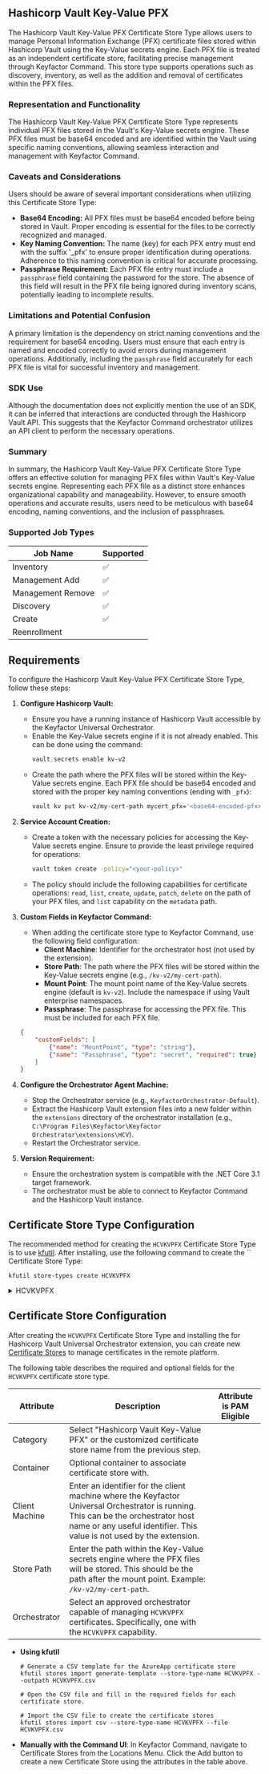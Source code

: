 ## Hashicorp Vault Key-Value PFX

The Hashicorp Vault Key-Value PFX Certificate Store Type allows users to manage Personal Information Exchange (PFX) certificate files stored within Hashicorp Vault using the Key-Value secrets engine. Each PFX file is treated as an independent certificate store, facilitating precise management through Keyfactor Command. This store type supports operations such as discovery, inventory, as well as the addition and removal of certificates within the PFX files.

### Representation and Functionality

The Hashicorp Vault Key-Value PFX Certificate Store Type represents individual PFX files stored in the Vault's Key-Value secrets engine. These PFX files must be base64 encoded and are identified within the Vault using specific naming conventions, allowing seamless interaction and management with Keyfactor Command.

### Caveats and Considerations

Users should be aware of several important considerations when utilizing this Certificate Store Type:

- **Base64 Encoding:** All PFX files must be base64 encoded before being stored in Vault. Proper encoding is essential for the files to be correctly recognized and managed.
- **Key Naming Convention:** The name (key) for each PFX entry must end with the suffix '_pfx' to ensure proper identification during operations. Adherence to this naming convention is critical for accurate processing.
- **Passphrase Requirement:** Each PFX file entry must include a `passphrase` field containing the password for the store. The absence of this field will result in the PFX file being ignored during inventory scans, potentially leading to incomplete results.

### Limitations and Potential Confusion

A primary limitation is the dependency on strict naming conventions and the requirement for base64 encoding. Users must ensure that each entry is named and encoded correctly to avoid errors during management operations. Additionally, including the `passphrase` field accurately for each PFX file is vital for successful inventory and management.

### SDK Use

Although the documentation does not explicitly mention the use of an SDK, it can be inferred that interactions are conducted through the Hashicorp Vault API. This suggests that the Keyfactor Command orchestrator utilizes an API client to perform the necessary operations.

### Summary

In summary, the Hashicorp Vault Key-Value PFX Certificate Store Type offers an effective solution for managing PFX files within Vault's Key-Value secrets engine. Representing each PFX file as a distinct store enhances organizational capability and manageability. However, to ensure smooth operations and accurate results, users need to be meticulous with base64 encoding, naming conventions, and the inclusion of passphrases.



### Supported Job Types

| Job Name | Supported |
| -------- | --------- |
| Inventory | ✅ |
| Management Add | ✅ |
| Management Remove | ✅ |
| Discovery | ✅ |
| Create | ✅ |
| Reenrollment |  |

## Requirements

To configure the Hashicorp Vault Key-Value PFX Certificate Store Type, follow these steps:

1. **Configure Hashicorp Vault:**
    - Ensure you have a running instance of Hashicorp Vault accessible by the Keyfactor Universal Orchestrator.
    - Enable the Key-Value secrets engine if it is not already enabled. This can be done using the command:
      ```bash
      vault secrets enable kv-v2
      ```
    - Create the path where the PFX files will be stored within the Key-Value secrets engine. Each PFX file should be base64 encoded and stored with the proper key naming conventions (ending with `_pfx`):
      ```bash
      vault kv put kv-v2/my-cert-path mycert_pfx='<base64-encoded-pfx>' passphrase='<store-passphrase>'
      ```

2. **Service Account Creation:**
    - Create a token with the necessary policies for accessing the Key-Value secrets engine. Ensure to provide the least privilege required for operations:
      ```bash
      vault token create -policy="<your-policy>"
      ```
    - The policy should include the following capabilities for certificate operations: `read`, `list`, `create`, `update`, `patch`, `delete` on the path of your PFX files, and `list` capability on the `metadata` path.

3. **Custom Fields in Keyfactor Command:**
    - When adding the certificate store type to Keyfactor Command, use the following field configuration:
      - **Client Machine**: Identifier for the orchestrator host (not used by the extension).
      - **Store Path**: The path where the PFX files will be stored within the Key-Value secrets engine (e.g., `/kv-v2/my-cert-path`).
      - **Mount Point**: The mount point name of the Key-Value secrets engine (default is `kv-v2`). Include the namespace if using Vault enterprise namespaces.
      - **Passphrase**: The passphrase for accessing the PFX file. This must be included for each PFX file.

    ```json
    {
        "customFields": [
            {"name": "MountPoint", "type": "string"},
            {"name": "Passphrase", "type": "secret", "required": true}
        ]
    }
    ```

4. **Configure the Orchestrator Agent Machine:**
    - Stop the Orchestrator service (e.g., `KeyfactorOrchestrator-Default`).
    - Extract the Hashicorp Vault extension files into a new folder within the `extensions` directory of the orchestrator installation (e.g., `C:\Program Files\Keyfactor\Keyfactor Orchestrator\extensions\HCV`).
    - Restart the Orchestrator service.

5. **Version Requirement:**
    - Ensure the orchestration system is compatible with the .NET Core 3.1 target framework.
    - The orchestrator must be able to connect to Keyfactor Command and the Hashicorp Vault instance.



## Certificate Store Type Configuration

The recommended method for creating the `HCVKVPFX` Certificate Store Type is to use [kfutil](https://github.com/Keyfactor/kfutil). After installing, use the following command to create the `` Certificate Store Type:

```shell
kfutil store-types create HCVKVPFX
```

<details><summary>HCVKVPFX</summary>

Create a store type called `HCVKVPFX` with the attributes in the tables below:

### Basic Tab
| Attribute | Value | Description |
| --------- | ----- | ----- |
| Name | Hashicorp Vault Key-Value PFX | Display name for the store type (may be customized) |
| Short Name | HCVKVPFX | Short display name for the store type |
| Capability | HCVKVPFX | Store type name orchestrator will register with. Check the box to allow entry of value |
| Supported Job Types (check the box for each) | Add, Discovery, Remove | Job types the extension supports |
| Supports Add | ✅ | Check the box. Indicates that the Store Type supports Management Add |
| Supports Remove | ✅ | Check the box. Indicates that the Store Type supports Management Remove |
| Supports Discovery | ✅ | Check the box. Indicates that the Store Type supports Discovery |
| Supports Reenrollment |  |  Indicates that the Store Type supports Reenrollment |
| Supports Create | ✅ | Check the box. Indicates that the Store Type supports store creation |
| Needs Server | ✅ | Determines if a target server name is required when creating store |
| Blueprint Allowed |  | Determines if store type may be included in an Orchestrator blueprint |
| Uses PowerShell |  | Determines if underlying implementation is PowerShell |
| Requires Store Password |  | Determines if a store password is required when configuring an individual store. |
| Supports Entry Password |  | Determines if an individual entry within a store can have a password. |

The Basic tab should look like this:

![HCVKVPFX Basic Tab](../docsource/images/HCVKVPFX-basic-store-type-dialog.png)

### Advanced Tab
| Attribute | Value | Description |
| --------- | ----- | ----- |
| Supports Custom Alias | Optional | Determines if an individual entry within a store can have a custom Alias. |
| Private Key Handling | Optional | This determines if Keyfactor can send the private key associated with a certificate to the store. Required because IIS certificates without private keys would be invalid. |
| PFX Password Style | Default | 'Default' - PFX password is randomly generated, 'Custom' - PFX password may be specified when the enrollment job is created (Requires the Allow Custom Password application setting to be enabled.) |

The Advanced tab should look like this:

![HCVKVPFX Advanced Tab](../docsource/images/HCVKVPFX-advanced-store-type-dialog.png)

### Custom Fields Tab
Custom fields operate at the certificate store level and are used to control how the orchestrator connects to the remote target server containing the certificate store to be managed. The following custom fields should be added to the store type:

| Name | Display Name | Type | Default Value/Options | Required | Description |
| ---- | ------------ | ---- | --------------------- | -------- | ----------- |


The Custom Fields tab should look like this:

![HCVKVPFX Custom Fields Tab](../docsource/images/HCVKVPFX-custom-fields-store-type-dialog.png)



</details>

## Certificate Store Configuration

After creating the `HCVKVPFX` Certificate Store Type and installing the for Hashicorp Vault Universal Orchestrator extension, you can create new [Certificate Stores](https://software.keyfactor.com/Core-OnPrem/Current/Content/ReferenceGuide/Certificate%20Stores.htm?Highlight=certificate%20store) to manage certificates in the remote platform.

The following table describes the required and optional fields for the `HCVKVPFX` certificate store type.

| Attribute | Description | Attribute is PAM Eligible |
| --------- | ----------- | ------------------------- |
| Category | Select "Hashicorp Vault Key-Value PFX" or the customized certificate store name from the previous step. | |
| Container | Optional container to associate certificate store with. | |
| Client Machine | Enter an identifier for the client machine where the Keyfactor Universal Orchestrator is running. This can be the orchestrator host name or any useful identifier. This value is not used by the extension. | |
| Store Path | Enter the path within the Key-Value secrets engine where the PFX files will be stored. This should be the path after the mount point. Example: `/kv-v2/my-cert-path`. | |
| Orchestrator | Select an approved orchestrator capable of managing `HCVKVPFX` certificates. Specifically, one with the `HCVKVPFX` capability. | |

* **Using kfutil**

    ```shell
    # Generate a CSV template for the AzureApp certificate store
    kfutil stores import generate-template --store-type-name HCVKVPFX --outpath HCVKVPFX.csv

    # Open the CSV file and fill in the required fields for each certificate store.

    # Import the CSV file to create the certificate stores
    kfutil stores import csv --store-type-name HCVKVPFX --file HCVKVPFX.csv
    ```

* **Manually with the Command UI**: In Keyfactor Command, navigate to Certificate Stores from the Locations Menu. Click the Add button to create a new Certificate Store using the attributes in the table above.